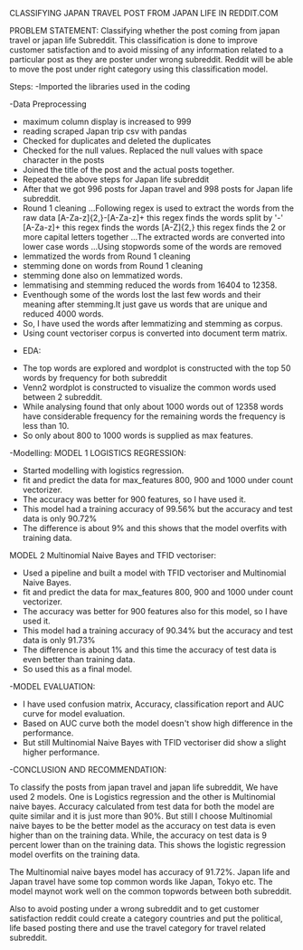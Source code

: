 CLASSIFYING JAPAN TRAVEL POST FROM JAPAN LIFE IN REDDIT.COM
 
PROBLEM STATEMENT:
Classifying whether the post coming from japan travel or japan life Subreddit. This classification is done to improve customer satisfaction and to avoid missing of any information related to a particular post as they are poster under wrong subreddit. Reddit will be able to move the post under right category using this classification model.

Steps:
-Imported the libraries used in the coding

-Data Preprocessing
* maximum column display is increased to 999
* reading scraped Japan trip csv with pandas
* Checked for duplicates and deleted the duplicates
* Checked for the null values. Replaced the null values with space character in the posts
* Joined the title of the post and the actual posts together.
* Repeated the above steps for Japan life subreddit
* After that we got 996 posts for Japan travel and 998 posts for Japan life subreddit.
* Round 1 cleaning
   ...Following regex is used to extract the words from the raw data
      [A-Za-z]{2,}-[A-Za-z]+ this regex finds the words split by '-'
      [A-Za-z]+ this regex finds the words 
      [A-Z]{2,} this regex finds the 2 or more capital letters together
   ...The extracted words are converted into lower case words
   ...Using stopwords some of the words are removed
* lemmatized the words from Round 1 cleaning
* stemming done on words from Round 1 cleaning
* stemming done also on lemmatized words.
* lemmatising and stemming reduced the words from 16404 to 12358.
* Eventhough some of the words lost the last few words and their meaning after stemming.It just gave us words that are unique and reduced 4000 words.
* So, I have used the words after lemmatizing and stemming as corpus.
* Using count vectoriser corpus is converted into document term matrix.

- EDA: 
* The top words are explored and wordplot is constructed with the top 50 words by frequency for both subreddit
* Venn2 wordplot is constructed to visualize the common words used between 2 subreddit.
* While analysing found that only about 1000 words out of 12358 words have considerable frequency for the           remaining words the frequency is less than 10.
* So only about 800 to 1000 words is supplied as max features.

-Modelling:
MODEL 1 LOGISTICS REGRESSION:
* Started modelling with logistics regression.
* fit and predict the data for max_features 800, 900 and 1000 under count vectorizer.
* The accuracy was better for 900 features, so I have used it.
* This model had a training accuracy of 99.56% but the accuracy and test data is only 90.72%
* The difference is about 9% and this shows that the model overfits with training data.


MODEL 2 Multinomial Naive Bayes and TFID vectoriser:
* Used a pipeline and built a model with TFID vectoriser and Multinomial Naive Bayes.
* fit and predict the data for max_features 800, 900 and 1000 under count vectorizer.
* The accuracy was better for 900 features also for this model, so I have used it.
* This model had a training accuracy of 90.34% but the accuracy and test data is only 91.73%
* The difference is about 1% and this time the accuracy of test data is even better than training data.
* So used this as a final model.

-MODEL EVALUATION:
* I have used confusion matrix, Accuracy, classification report and AUC curve for model evaluation.
* Based on AUC curve both the model doesn't show high difference in the performance.
* But still Multinomial Naive Bayes with TFID vectoriser did show a slight higher performance.

-CONCLUSION AND RECOMMENDATION:

To classify the posts from japan travel and japan life subreddit, We have used 2 models. One is Logistics regression and the other is Multinomial naive bayes. Accuracy calculated from test data for both the model are quite similar and it is just more than 90%. But still I choose Multinomial naive bayes to be the better model as the accuracy on test data is even higher than on the training data. While, the accuracy on test data is 9 percent lower than on the training data. This shows the logistic regression model overfits on the training data.

The Multinomial naive bayes model has accuracy of 91.72%. Japan life and Japan travel have some top common words like Japan, Tokyo etc. The model maynot work well on the common topwords between both subreddit. 

Also to avoid posting under a wrong subreddit and to get customer satisfaction reddit could create a category countries and put the political, life based posting there and use the travel category for travel related subreddit.




